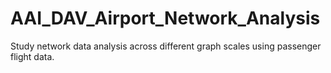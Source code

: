 # AAI_DAV_Airport_Network_Analysis
Study network data analysis across different graph scales using passenger flight data.
